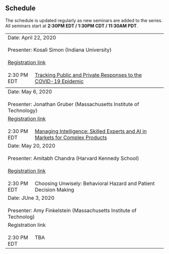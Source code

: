 ## Schedule

The schedule is updated regularly as new seminars are added to the series.
All seminars start at **2:30PM EDT / 1:30PM CDT / 11:30AM PDT**.



<table width="100%" cellspacing="5" cellpadding="5">
<tr>
  <td colspan="4" height="40" valign="top" class="session">Date: April 22, 2020</td>
</tr>
<tr>
  <td colspan="2" height="40" valign="top" class="chair">Presenter: Kosali Simon (Indiana University)</td>
</tr>
<tr>
  <td colspan="2" height="40" valign="top" class="registration"><a href="https://umn.zoom.us/webinar/register/WN_uxmfdL9eSJW2USOpJ4dW1Q">Registration link</a></td>
</tr>
<tr>
  <td width="70" valign="top" class="time">2:30 PM EDT </td>
  <td height="30" valign="top" class="paper"><a href="pdfs/Simon_etal_2020.pdf">Tracking Public and Private Responses to the COVID-19 Epidemic</td>
</tr>

  <tr style="border-bottom:1px solid black">
    <td colspan="100%"></td>
  </tr>





<tr>
  <td colspan="2" height="40" valign="top" class="session">Date: May 6, 2020</td>
</tr>
<tr>
  <td colspan="2" height="40" valign="top" class="chair">Presenter: Jonathan Gruber (Massachusetts Institute of Technology)</td>
</tr>
<tr>
  <td colspan="2" height="40" valign="top" class="registration"><a href="https://umn.zoom.us/webinar/register/WN_-YemuzfGRDSqoBRYtrYqfQ">Registration link</a></td>
</tr>
<tr>
  <td width="70" valign="top" class="time">2:30 PM EDT</td>
  <td height="30" valign="top" class="paper"><a href="pdfs/Gruber_etal_2020.pdf">Managing Intelligence: Skilled Experts and AI in Markets for Complex Products</a></td>
</tr>


<tr>
  <td colspan="2" height="40" valign="top" class="session">Date: May 20, 2020</td>
</tr>
<tr>
  <td colspan="2" height="40" valign="top" class="chair">Presenter: Amitabh Chandra (Harvard Kennedy School)</td>
</tr>
<tr>
  <td colspan="2" height="40" valign="top" class="registration"><a href="https://umn.zoom.us/webinar/register/WN_9vz8VURTR_Wmfy3v_fAQCQ">Registration link</a></td>
</tr>
<tr>
  <td width="70" valign="top" class="time">2:30 PM EDT</td>
  <td height="30" valign="top" class="paper">Choosing Unwisely: Behavioral Hazard and Patient Decision Making</a></td>
</tr>


<tr>
  <td colspan="2" height="40" valign="top" class="session">Date: JUne 3, 2020</td>
</tr>
<tr>
  <td colspan="2" height="40" valign="top" class="chair">Presenter: Amy Finkelstein (Massachusetts Institute of Technolog)</td>
</tr>
<tr>
  <td colspan="2" height="40" valign="top" class="registration">Registration link</a></td>
</tr>
<tr>
  <td width="70" valign="top" class="time">2:30 PM EDT</td>
  <td height="30" valign="top" class="paper">TBA</a></td>
</tr>
</table>



